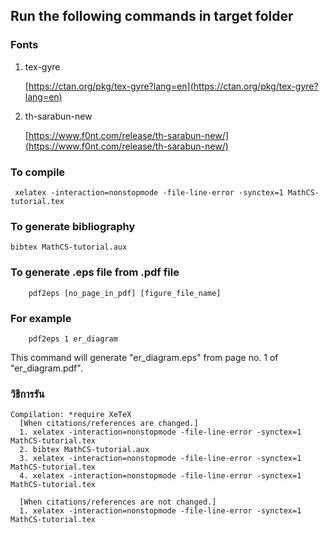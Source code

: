 ## Run the following commands in target folder

### Fonts

1. tex-gyre

    [https://ctan.org/pkg/tex-gyre?lang=en](https://ctan.org/pkg/tex-gyre?lang=en)

2. th-sarabun-new

    [https://www.f0nt.com/release/th-sarabun-new/](https://www.f0nt.com/release/th-sarabun-new/)

### To compile
```
 xelatex -interaction=nonstopmode -file-line-error -synctex=1 MathCS-tutorial.tex
```

### To generate bibliography
```
bibtex MathCS-tutorial.aux
```

### To generate .eps file from .pdf file
```
    pdf2eps [no_page_in_pdf] [figure_file_name]
```

### For example
```
    pdf2eps 1 er_diagram
```
This command will generate "er_diagram.eps" from page no. 1 of "er_diagram.pdf".

### วิธีการรัน
```
Compilation: *require XeTeX
  [When citations/references are changed.]
  1. xelatex -interaction=nonstopmode -file-line-error -synctex=1 MathCS-tutorial.tex
  2. bibtex MathCS-tutorial.aux
  3. xelatex -interaction=nonstopmode -file-line-error -synctex=1 MathCS-tutorial.tex
  4. xelatex -interaction=nonstopmode -file-line-error -synctex=1 MathCS-tutorial.tex

  [When citations/references are not changed.]
  1. xelatex -interaction=nonstopmode -file-line-error -synctex=1 MathCS-tutorial.tex
```
